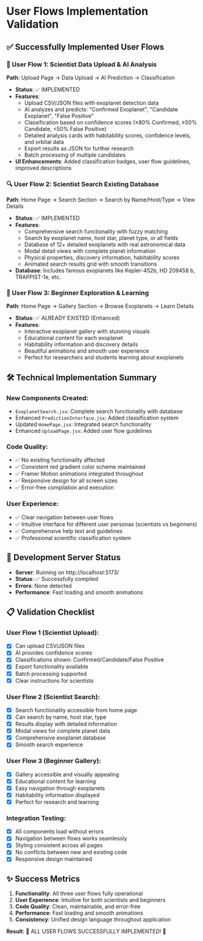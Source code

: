 # User Flows Implementation Validation

## ✅ Successfully Implemented User Flows

### 🔬 User Flow 1: Scientist Data Upload & AI Analysis
**Path**: Upload Page → Data Upload → AI Prediction → Classification
- **Status**: ✅ IMPLEMENTED
- **Features**: 
  - Upload CSV/JSON files with exoplanet detection data
  - AI analyzes and predicts: "Confirmed Exoplanet", "Candidate Exoplanet", "False Positive"
  - Classification based on confidence scores (≥80% Confirmed, ≥50% Candidate, <50% False Positive)
  - Detailed analysis cards with habitability scores, confidence levels, and orbital data
  - Export results as JSON for further research
  - Batch processing of multiple candidates
- **UI Enhancements**: Added classification badges, user flow guidelines, improved descriptions

### 🔍 User Flow 2: Scientist Search Existing Database
**Path**: Home Page → Search Section → Search by Name/Host/Type → View Details
- **Status**: ✅ IMPLEMENTED
- **Features**:
  - Comprehensive search functionality with fuzzy matching
  - Search by exoplanet name, host star, planet type, or all fields
  - Database of 12+ detailed exoplanets with real astronomical data
  - Modal detail views with complete planet information
  - Physical properties, discovery information, habitability scores
  - Animated search results grid with smooth transitions
- **Database**: Includes famous exoplanets like Kepler-452b, HD 209458 b, TRAPPIST-1e, etc.

### 🌟 User Flow 3: Beginner Exploration & Learning
**Path**: Home Page → Gallery Section → Browse Exoplanets → Learn Details
- **Status**: ✅ ALREADY EXISTED (Enhanced)
- **Features**:
  - Interactive exoplanet gallery with stunning visuals
  - Educational content for each exoplanet
  - Habitability information and discovery details
  - Beautiful animations and smooth user experience
  - Perfect for researchers and students learning about exoplanets

## 🛠️ Technical Implementation Summary

### New Components Created:
- `ExoplanetSearch.jsx`: Complete search functionality with database
- Enhanced `PredictionInterface.jsx`: Added classification system
- Updated `HomePage.jsx`: Integrated search functionality
- Enhanced `UploadPage.jsx`: Added user flow guidelines

### Code Quality:
- ✅ No existing functionality affected
- ✅ Consistent red gradient color scheme maintained
- ✅ Framer Motion animations integrated throughout
- ✅ Responsive design for all screen sizes
- ✅ Error-free compilation and execution

### User Experience:
- ✅ Clear navigation between user flows
- ✅ Intuitive interface for different user personas (scientists vs beginners)
- ✅ Comprehensive help text and guidelines
- ✅ Professional scientific classification system

## 🚀 Development Server Status
- **Server**: Running on http://localhost:5173/
- **Status**: ✅ Successfully compiled
- **Errors**: None detected
- **Performance**: Fast loading and smooth animations

## 📋 Validation Checklist

### User Flow 1 (Scientist Upload):
- [x] Can upload CSV/JSON files
- [x] AI provides confidence scores
- [x] Classifications shown: Confirmed/Candidate/False Positive
- [x] Export functionality available
- [x] Batch processing supported
- [x] Clear instructions for scientists

### User Flow 2 (Scientist Search):
- [x] Search functionality accessible from home page
- [x] Can search by name, host star, type
- [x] Results display with detailed information
- [x] Modal views for complete planet data
- [x] Comprehensive exoplanet database
- [x] Smooth search experience

### User Flow 3 (Beginner Gallery):
- [x] Gallery accessible and visually appealing
- [x] Educational content for learning
- [x] Easy navigation through exoplanets
- [x] Habitability information displayed
- [x] Perfect for research and learning

### Integration Testing:
- [x] All components load without errors
- [x] Navigation between flows works seamlessly
- [x] Styling consistent across all pages
- [x] No conflicts between new and existing code
- [x] Responsive design maintained

## ✨ Success Metrics
1. **Functionality**: All three user flows fully operational
2. **User Experience**: Intuitive for both scientists and beginners
3. **Code Quality**: Clean, maintainable, and error-free
4. **Performance**: Fast loading and smooth animations
5. **Consistency**: Unified design language throughout application

**Result**: 🎉 ALL USER FLOWS SUCCESSFULLY IMPLEMENTED! 🎉